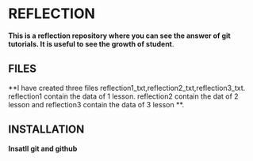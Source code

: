 # **REFLECTION**
**This is a reflection repository where you can see the answer of git tutorials. It is useful to see the growth of student**.

## **FILES** 
**I have created three files reflection1_txt,reflection2_txt,reflection3_txt. reflection1 contain the data of 1 lesson. reflection2 contain the dat of 2 lesson and reflection3 contain the data of 3 lesson **.

## **INSTALLATION**
**Insatll git and github**


